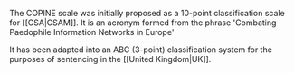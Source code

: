 The COPINE scale was initially proposed as a 10-point classification scale for [[CSA|CSAM]]. It is an acronym formed from the phrase 'Combating Paedophile Information Networks in Europe'

It has been adapted into an ABC (3-point) classification system for the purposes of sentencing in the [[United Kingdom|UK]].